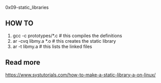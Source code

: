 0x09-static_libraries

## HOW TO
1. gcc -c prototypes/*.c  # this compiles the definitions
2. ar -cvq libmy.a *.o  # this creates the static library
3. ar -t libmy.a  # this lists the linked files

## Read more
https://www.systutorials.com/how-to-make-a-static-library-a-on-linux/
